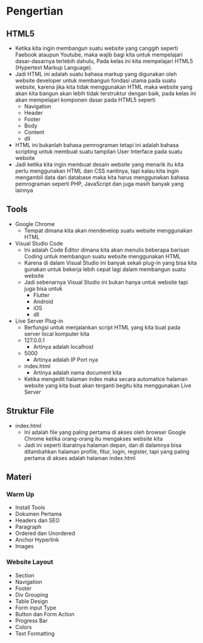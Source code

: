 # Pengertian
## HTML5
- Ketika kita ingin membangun suatu website yang canggih seperti Faebook ataupun Youtube, maka wajib bagi kita untuk
  mempelajari dasar-dasarnya terlebih dahulu, Pada kelas ini kita mempelajari HTML5 (Hypertext Markup Language).
- Jadi HTML ini adalah suatu bahasa markup yang digunakan oleh website developer untuk membangun fondasi utama pada
  suatu website, karena jika kita tidak menggunakan HTML maka website yang akan kita bangun akan lebih tidak terstruktur
  dengan baik, pada kelas ini akan mempelajari komponen dasar pada HTML5 seperti
  - Navigation
  - Header
  - Footer
  - Body
  - Content
  - dll
- HTML ini bukanlah bahasa pemrograman tetapi ini adalah bahasa scripting untuk membuat suatu tampilan User Interface pada
  suatu website 
- Jadi ketika kita ingin membuat desain website yang menarik itu kita perlu menggunakan HTML dan CSS nantinya, tapi kalau
  kita ingin mengambil data dari database maka kita harus menggunakan bahasa pemrograman seperti PHP, JavaScript dan juga
  masih banyak yang lainnya

## Tools
- Google Chrome
  - Tempat dimana kita akan mendevelop suatu website menggunakan HTML
- Visual Studio Code
  - Ini adalah Code Editor dimana kita akan menulis beberapa barisan Coding untuk membangun suatu website menggunakan HTML
  - Karena di dalam Visual Studio ini banyak sekali plug-in yang bisa kita gunakan untuk bekerja lebih cepat lagi dalam
    membangun suatu website
  - Jadi sebenarnya Visual Studio ini bukan hanya untuk website tapi juga bisa untuk
    - Flutter
    - Android
    - iOS
    - dll
- Live Server Plug-in
  - Berfungsi untuk menjalankan script HTML yang kita buat pada server local komputer kita
  - 127.0.0.1
    - Artinya adalah localhost
  - 5000
    - Artinya adalah IP Port nya
  - index.html
    - Artinya adalah nama document kita
  - Ketika mengedit halaman index maka secara automatice halaman website yang kita buat akan terganti begitu kita
    menggunakan Live Server

## Struktur File
- index.html
  - Ini adalah file yang paling pertama di akses oleh browser Google Chrome ketika orang-orang itu mengakses website kita
  - Jadi ini seperti ibaratnya halaman depan, dan di dalamnya bisa ditambahkan halaman profile, fitur, login, register,
    tapi yang paling pertama di akses adalah halaman index.html

## Materi
### Warm Up
- Install Tools
- Dokumen Pertama
- Headers dan SEO
- Paragraph
- Ordered dan Unordered
- Anchor Hyperlink
- Images
### Website Layout
- Section
- Navigation
- Footer
- Div Grouping
- Table Design
- Form input Type
- Button dan Form Action
- Progress Bar
- Colors
- Text Formatting